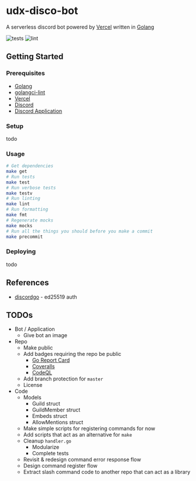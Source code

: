 # udx-disco-bot
A serverless discord bot powered by [Vercel](https://vercel.com/) written in [Golang](https://golang.org/)

![tests](https://github.com/wafer-bw/udx-discord-bot/workflows/tests/badge.svg)
![lint](https://github.com/wafer-bw/udx-discord-bot/workflows/lint/badge.svg)

## Getting Started

### Prerequisites
* [Golang](https://golang.org/dl/)
* [golangci-lint](https://golangci-lint.run/usage/install/#local-installation)
* [Vercel](https://vercel.com/)
* [Discord](https://discord.com/)
* [Discord Application](https://discord.com/developers/applications)

### Setup
todo

### Usage
```sh
# Get dependencies
make get
# Run tests
make test
# Run verbose tests
make testv
# Run linting
make lint
# Run formatting
make fmt
# Regenerate mocks
make mocks
# Run all the things you should before you make a commit
make precommit
```

### Deploying
todo

## References
* [discordgo](https://github.com/bwmarrin/discordgo) - ed25519 auth

## TODOs
* Bot / Application
    * Give bot an image
* Repo
    * Make public
    * Add badges requiring the repo be public
        * [Go Report Card](https://goreportcard.com/)
        * [Coveralls](https://coveralls.io/)
        * [CodeQL](https://github.com/wafer-bw/udx-disco-bot/security)
    * Add branch protection for `master`
    * License
* Code
    * Models
        * Guild struct
        * GuildMember struct
        * Embeds struct
        * AllowMentions struct
    * Make simple scripts for registering commands for now
    * Add scripts that act as an alternative for `make`
    * Cleanup `handler.go`
        * Modularize
        * Complete tests
    * Revisit & redesign command error response flow
    * Design command register flow
    * Extract slash command code to another repo that can act as a library
